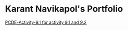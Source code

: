 # Karant Navikapol's Portfolio
<a href="https://kaocud38.github.io/PCDE-Activity-9.1/"> PCDE-Activity-9.1 for activity 9.1 and 9.2 </a>
